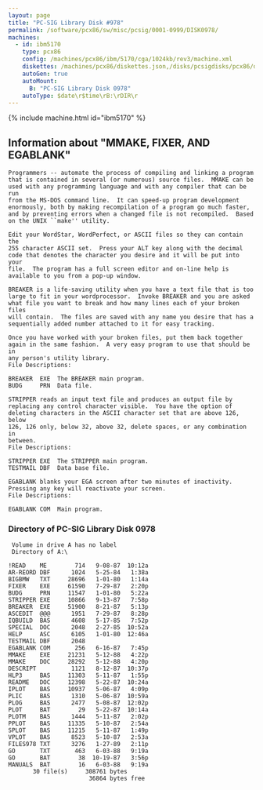 ```yaml
---
layout: page
title: "PC-SIG Library Disk #978"
permalink: /software/pcx86/sw/misc/pcsig/0001-0999/DISK0978/
machines:
  - id: ibm5170
    type: pcx86
    config: /machines/pcx86/ibm/5170/cga/1024kb/rev3/machine.xml
    diskettes: /machines/pcx86/diskettes.json,/disks/pcsigdisks/pcx86/diskettes.json
    autoGen: true
    autoMount:
      B: "PC-SIG Library Disk 0978"
    autoType: $date\r$time\rB:\rDIR\r
---
```


{% include machine.html id="ibm5170" %}

## Information about "MMAKE, FIXER, AND EGABLANK"

    Programmers -- automate the process of compiling and linking a program
    that is contained in several (or numerous) source files.  MMAKE can be
    used with any programming language and with any compiler that can be run
    from the MS-DOS command line.  It can speed-up program development
    enormously, both by making recompilation of a program go much faster,
    and by preventing errors when a changed file is not recompiled.  Based
    on the UNIX ``make'' utility.
    
    Edit your WordStar, WordPerfect, or ASCII files so they can contain the
    255 character ASCII set.  Press your ALT key along with the decimal
    code that denotes the character you desire and it will be put into your
    file.  The program has a full screen editor and on-line help is
    available to you from a pop-up window.
    
    BREAKER is a life-saving utility when you have a text file that is too
    large to fit in your wordprocessor.  Invoke BREAKER and you are asked
    what file you want to break and how many lines each of your broken files
    will contain.  The files are saved with any name you desire that has a
    sequentially added number attached to it for easy tracking.
    
    Once you have worked with your broken files, put them back together
    again in the same fashion.  A very easy program to use that should be in
    any person's utility library.
    File Descriptions:
    
    BREAKER  EXE  The BREAKER main program.
    BUDG     PRN  Data file.
    
    STRIPPER reads an input text file and produces an output file by
    replacing any control character visible.  You have the option of
    deleting characters in the ASCII character set that are above 126, below
    126, 126 only, below 32, above 32, delete spaces, or any combination in
    between.
    File Descriptions:
    
    STRIPPER EXE  The STRIPPER main program.
    TESTMAIL DBF  Data base file.
    
    EGABLANK blanks your EGA screen after two minutes of inactivity.
    Pressing any key will reactivate your screen.
    File Descriptions:
    
    EGABLANK COM  Main program.

### Directory of PC-SIG Library Disk 0978

     Volume in drive A has no label
     Directory of A:\

    !READ    ME        714   9-08-87  10:12a
    AR-REORD DBF      1024   5-25-84   1:38a
    BIGBMW   TXT     28696   1-01-80   1:14a
    FIXER    EXE     61590   7-29-87   2:20p
    BUDG     PRN     11547   1-01-80   5:22a
    STRIPPER EXE     10866   9-13-87   7:58p
    BREAKER  EXE     51900   8-21-87   5:13p
    ASCEDIT  @@@      1951   7-29-87   8:28p
    IQBUILD  BAS      4608   5-17-85   7:52p
    SPECIAL  DOC      2048   2-27-85  10:52a
    HELP     ASC      6105   1-01-80  12:46a
    TESTMAIL DBF      2048
    EGABLANK COM       256   6-16-87   7:45p
    MMAKE    EXE     21231   5-12-88   4:22p
    MMAKE    DOC     28292   5-12-88   4:20p
    DESCRIPT          1121   8-12-87  10:37p
    HLP3     BAS     11303   5-11-87   1:55p
    README   DOC     12398   5-22-87  10:24a
    IPLOT    BAS     10937   5-06-87   4:09p
    PLIC     BAS      1310   5-06-87  10:59a
    PLOG     BAS      2477   5-08-87  12:02p
    PLOT     BAT        29   5-22-87  10:14a
    PLOTM    BAS      1444   5-11-87   2:02p
    PPLOT    BAS     11335   5-10-87   2:54a
    SPLOT    BAS     11215   5-11-87   1:49p
    VPLOT    BAS      8523   5-10-87   2:53a
    FILES978 TXT      3276   1-27-89   2:11p
    GO       TXT       463   6-03-88   9:19a
    GO       BAT        38  10-19-87   3:56p
    MANUALS  BAT        16   6-03-88   9:19a
           30 file(s)     308761 bytes
                           36864 bytes free
